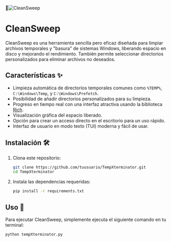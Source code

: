 🧹![CleanSweep](https://github.com/user-attachments/assets/b5586e9f-88c9-498f-ac9d-097925ec9a9a)

# CleanSweep

CleanSweep es una herramienta sencilla pero eficaz diseñada para limpiar archivos temporales y "basura" de sistemas Windows, liberando espacio en disco y mejorando el rendimiento. También permite seleccionar directorios personalizados para eliminar archivos no deseados.

## Características ✨

- Limpieza automática de directorios temporales comunes como `%TEMP%`, `C:\Windows\Temp`, y `C:\Windows\Prefetch`.
- Posibilidad de añadir directorios personalizados para su limpieza.
- Progreso en tiempo real con una interfaz atractiva usando la biblioteca [Rich](https://github.com/Textualize/rich).
- Visualización gráfica del espacio liberado.
- Opción para crear un acceso directo en el escritorio para un uso rápido.
- Interfaz de usuario en modo texto (TUI) moderna y fácil de usar.
  
## Instalación 🛠️

1. Clona este repositorio:

    ```bash
    git clone https://github.com/tuusuario/TempXterminator.git
    cd TempXterminator
    ```

2. Instala las dependencias requeridas:

    ```bash
    pip install -r requirements.txt
    ```

## Uso 🚀

Para ejecutar CleanSweep, simplemente ejecuta el siguiente comando en tu terminal:

```bash
python tempXterminator.py
